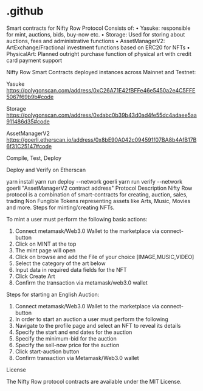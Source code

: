 # .github
Smart contracts for Nifty Row Protocol
Consists of:
•	Yasuke: responsible for mint, auctions, bids, buy-now etc.
•	Storage: Used for storing about auctions, fees and administrative functions
•	AssetManagerV2:  ArtExchange/Fractional investment functions based on ERC20 for NFTs
•	PhysicalArt: Planned outright purchase function of physical art with credit card payment support


Nifty Row Smart Contracts deployed instances across Mainnet and Testnet:

Yasuke
https://polygonscan.com/address/0xC26A71E42fBFFe46e5450a2e4C5FFE5067f69b9b#code

Storage
https://polygonscan.com/address/0xdabc0b39b43d0ad4fe55dc4adaee5aa911486d35#code

AssetManagerV2
https://goerli.etherscan.io/address/0x8bE90A042c094591f07BA8b4AfB17B6f31C25147#code


Compile, Test, Deploy

Deploy and Verify on Etherscan

yarn install
yarn run deploy --network goerli
yarn run verify --network goerli "AssetManagerV2 contract address"
Protocol Description
Nifty Row protocol is a combination of smart-contracts for creating, auction, sales, trading Non Fungible Tokens representing assets like Arts, Music, Movies and more. 
Steps for minting/creating NFTs.

To mint a user must perform the following basic actions:
1.	Connect metamask/Web3.0 Wallet to the marketplace via connect-button
2.	Click on MINT at the top
3.	The mint page will open
4.	Click on browse and add the File of your choice [IMAGE,MUSIC,VIDEO]
5.	Select the category of the art below
6.	Input data in required data fields for the NFT
7.	Click Create Art
8.	Confirm the transaction via metamask/web3.0 wallet

Steps for starting an English Auction:
1.	Connect metamask/Web3.0 Wallet to the marketplace via connect-button
2.	In order to start an auction a user must perform the following
3.	Navigate to the profile page and select an NFT to reveal its details
4.	Specify the start and end dates for the auction
5.	Specify the minimum-bid for the auction
6.	Specify the sell-now price for the auction
7.	Click start-auction button
8.	Confirm transaction via Metamask/Web3.0 wallet

License

The Nifty Row protocol contracts are available under the MIT License.
